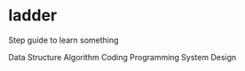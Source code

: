 # ladder
Step guide to learn something  


Data Structure
Algorithm
Coding
Programming
System Design 
